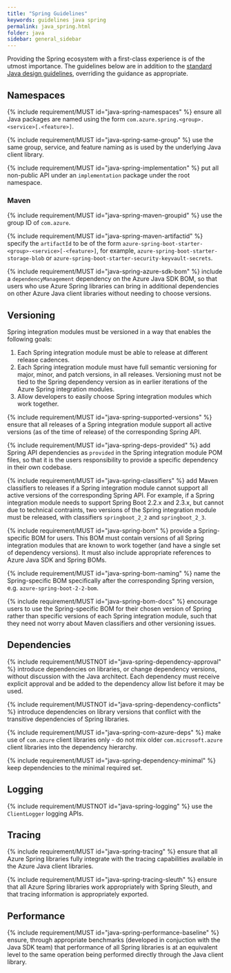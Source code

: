 ```yaml
---
title: "Spring Guidelines"
keywords: guidelines java spring
permalink: java_spring.html
folder: java
sidebar: general_sidebar
---
```


Providing the Spring ecosystem with a first-class experience is of the utmost importance. The guidelines below are in addition to the [standard Java design guidelines](https://azure.github.io/azure-sdk/java_introduction.html), overriding the guidance as appropriate.

## Namespaces

{% include requirement/MUST id="java-spring-namespaces" %} ensure all Java packages are named using the form `com.azure.spring.<group>.<service>[.<feature>]`.

{% include requirement/MUST id="java-spring-same-group" %} use the same group, service, and feature naming as is used by the underlying Java client library.

{% include requirement/MUST id="java-spring-implementation" %} put all non-public API under an `implementation` package under the root namespace.

### Maven

{% include requirement/MUST id="java-spring-maven-groupid" %} use the group ID of `com.azure`.

{% include requirement/MUST id="java-spring-maven-artifactid" %} specify the `artifactId` to be of the form `azure-spring-boot-starter-<group>-<service>[-<feature>]`, for example, `azure-spring-boot-starter-storage-blob` or `azure-spring-boot-starter-security-keyvault-secrets`.

{% include requirement/MUST id="java-spring-azure-sdk-bom" %} include a `dependencyManagement` dependency on the Azure Java SDK BOM, so that users who use Azure Spring libraries can bring in additional dependencies on other Azure Java client libraries without needing to choose versions.

## Versioning

Spring integration modules must be versioned in a way that enables the following goals:

1. Each Spring integration module must be able to release at different release cadences.
2. Each Spring integration module must have full semantic versioning for major, minor, and patch versions, in all releases. Versioning must not be tied to the Spring dependency version as in earlier iterations of the Azure Spring integration modules.
3. Allow developers to easily choose Spring integration modules which work together.

{% include requirement/MUST id="java-spring-supported-versions" %} ensure that all releases of a Spring integration module support all active versions (as of the time of release) of the corresponding Spring API.

{% include requirement/MUST id="java-spring-deps-provided" %} add Spring API dependencies as `provided` in the Spring integration module POM files, so that it is the users responsibility to provide a specific dependency in their own codebase.

{% include requirement/MUST id="java-spring-classifiers" %} add Maven classifiers to releases if a Spring integration module cannot support all active versions of the corresponding Spring API. For example, if a Spring integration module needs to support Spring Boot 2.2.x and 2.3.x, but cannot due to technical contraints, two versions of the Spring integration module must be released, with classifiers `springboot_2_2` and `springboot_2_3`.

{% include requirement/MUST id="java-spring-bom" %} provide a Spring-specific BOM for users. This BOM must contain versions of all Spring integration modules that are known to work together (and have a single set of dependency versions). It must also include appropriate references to Azure Java SDK and Spring BOMs.

{% include requirement/MUST id="java-spring-bom-naming" %} name the Spring-specific BOM specifically after the corresponding Spring version, e.g. `azure-spring-boot-2-2-bom`.

{% include requirement/MUST id="java-spring-bom-docs" %} encourage users to use the Spring-specific BOM for their chosen version of Spring rather than specific versions of each Spring integration module, such that they need not worry about Maven classifiers and other versioning issues.

## Dependencies

{% include requirement/MUSTNOT id="java-spring-dependency-approval" %} introduce dependencies on libraries, or change dependency versions, without discussion with the Java architect. Each dependency must receive explicit approval and be added to the dependency allow list before it may be used.

{% include requirement/MUSTNOT id="java-spring-dependency-conflicts" %} introduce dependencies on library versions that conflict with the transitive dependencies of Spring libraries.

{% include requirement/MUST id="java-spring-com-azure-deps" %} make use of `com.azure` client libraries only - do not mix older `com.microsoft.azure` client libraries into the dependency hierarchy.

{% include requirement/MUST id="java-spring-dependency-minimal" %} keep dependencies to the minimal required set.

## Logging

{% include requirement/MUSTNOT id="java-spring-logging" %} use the `ClientLogger` logging APIs.

## Tracing

{% include requirement/MUST id="java-spring-tracing" %} ensure that all Azure Spring libraries fully integrate with the tracing capabilities available in the Azure Java client libraries.

{% include requirement/MUST id="java-spring-tracing-sleuth" %} ensure that all Azure Spring libraries work appropriately with Spring Sleuth, and that tracing information is appropriately exported.

## Performance

{% include requirement/MUST id="java-spring-performance-baseline" %} ensure, through appropriate benchmarks (developed in conjuction with the Java SDK team) that performance of all Spring libraries is at an equivalent level to the same operation being performed directly through the Java client library.

